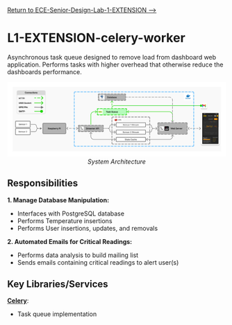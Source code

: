 [Return to ECE-Senior-Design-Lab-1-EXTENSION -->](/README.md)

# L1-EXTENSION-celery-worker
Asynchronous task queue designed to remove load from dashboard web application. Performs tasks with higher overhead that otherwise reduce the dashboards performance.

<div align="center">
  <img src="img/arch.png" alt="application responsibility" width="800">
  <div><em>System Architecture</em></div>
</div>

## Responsibilities
**1. Manage Database Manipulation:**
- Interfaces with PostgreSQL database
- Performs Temperature insertions
- Performs User insertions, updates, and removals

**2. Automated Emails for Critical Readings:**
- Performs data analysis to build mailing list
- Sends emails containing critical readings to alert user(s)

## Key Libraries/Services
**[Celery](https://docs.celeryq.dev/en/main/index.html#)**: 
- Task queue implementation
